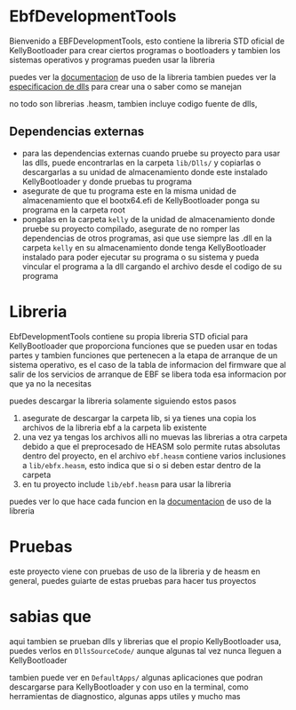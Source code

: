 # EbfDevelopmentTools

Bienvenido a EBFDevelopmentTools, esto contiene la libreria STD oficial de KellyBootloader para crear ciertos programas o bootloaders y tambien los sistemas operativos y programas pueden usar la libreria

puedes ver la [documentacion](./LibDoc.md) de uso de la libreria
tambien puedes ver la [especificacion de dlls](./DllSpecification.md) para crear una o saber como se manejan

no todo son librerias .heasm, tambien incluye codigo fuente de dlls, 

## Dependencias externas
* para las dependencias externas cuando pruebe su proyecto para usar las dlls, puede encontrarlas en la carpeta `lib/Dlls/` y copiarlas o descargarlas a su unidad de almacenamiento donde este instalado KellyBootloader y donde pruebas tu programa 
* asegurate de que tu programa este en la misma unidad de almacenamiento que el bootx64.efi de KellyBootloader ponga su programa en la carpeta root
* pongalas en la carpeta `kelly` de la unidad de almacenamiento donde pruebe su proyecto compilado, asegurate de no romper las dependencias de otros programas, asi que use siempre las .dll en la carpeta `kelly` en su almacenamiento donde tenga KellyBootloader instalado para poder ejecutar su programa o su sistema y pueda vincular el programa a la dll cargando el archivo desde el codigo de su programa

# Libreria

EbfDevelopmentTools contiene su propia libreria STD oficial para KellyBootloader que proporciona funciones que se pueden usar en todas partes y tambien funciones que pertenecen a la etapa de arranque de un sistema operativo, es el caso de la tabla de informacion del firmware que al salir de los servicios de arranque de EBF se libera toda esa informacion por que ya no la necesitas

puedes descargar la libreria solamente siguiendo estos pasos
1. asegurate de descargar la carpeta lib, si ya tienes una copia los archivos de la libreria ebf a la carpeta lib existente 
2. una vez ya tengas los archivos alli no muevas las librerias a otra carpeta debido a que el preprocesado de HEASM solo permite rutas absolutas dentro del proyecto, en el archivo `ebf.heasm` contiene varios inclusiones a `lib/ebfx.heasm`, esto indica que si o si deben estar dentro de la carpeta
3. en tu proyecto include `lib/ebf.heasm` para usar la libreria

puedes ver lo que hace cada funcion en la [documentacion](./LibDoc.md) de uso de la libreria

# Pruebas

este proyecto viene con pruebas de uso de la libreria y de heasm en general, puedes guiarte de estas pruebas para hacer tus proyectos

# sabias que

aqui tambien se prueban dlls y librerias que el propio KellyBootloader usa, puedes verlos en `DllsSourceCode/` aunque algunas tal vez nunca lleguen a KellyBootloader

tambien puede ver en `DefaultApps/` algunas aplicaciones que podran descargarse para KellyBootloader y con uso en la terminal, como herramientas de diagnostico, algunas apps utiles y mucho mas
